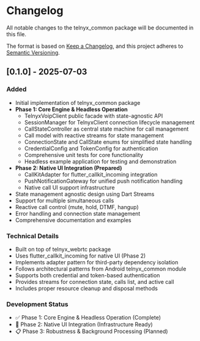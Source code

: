 # Changelog

All notable changes to the telnyx_common package will be documented in this file.

The format is based on [Keep a Changelog](https://keepachangelog.com/en/1.0.0/),
and this project adheres to [Semantic Versioning](https://semver.org/spec/v2.0.0.html).

## [0.1.0] - 2025-07-03

### Added
- Initial implementation of telnyx_common package
- **Phase 1: Core Engine & Headless Operation**
  - TelnyxVoipClient public facade with state-agnostic API
  - SessionManager for TelnyxClient connection lifecycle management
  - CallStateController as central state machine for call management
  - Call model with reactive streams for state management
  - ConnectionState and CallState enums for simplified state handling
  - CredentialConfig and TokenConfig for authentication
  - Comprehensive unit tests for core functionality
  - Headless example application for testing and demonstration
- **Phase 2: Native UI Integration (Prepared)**
  - CallKitAdapter for flutter_callkit_incoming integration
  - PushNotificationGateway for unified push notification handling
  - Native call UI support infrastructure
- State management agnostic design using Dart Streams
- Support for multiple simultaneous calls
- Reactive call control (mute, hold, DTMF, hangup)
- Error handling and connection state management
- Comprehensive documentation and examples

### Technical Details
- Built on top of telnyx_webrtc package
- Uses flutter_callkit_incoming for native UI (Phase 2)
- Implements adapter pattern for third-party dependency isolation
- Follows architectural patterns from Android telnyx_common module
- Supports both credential and token-based authentication
- Provides streams for connection state, calls list, and active call
- Includes proper resource cleanup and disposal methods

### Development Status
- ✅ Phase 1: Core Engine & Headless Operation (Complete)
- 🚧 Phase 2: Native UI Integration (Infrastructure Ready)
- 📋 Phase 3: Robustness & Background Processing (Planned)